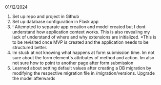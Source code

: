 ---
---

01/12/2024

1. Set up repo and project in Github
2. Set up database configuration in Flask app
3. ! Attempted to separate app creation and model created but I dont understand how application context works. This is also revealing my lack of understand of where and why extensions are initialized. \*This is to be revisited once MVP is created and the application needs to be structured better.
4. Im stuck at not knowing what happens at form submission time. Im not sure about the form element's attributes of method and action. Im also not sure how to point to another page after form submission
5. Learned about setting default values after creating a DB migration by modifying the respective migration file in /migration/versions. Upgrade the model afterwards
